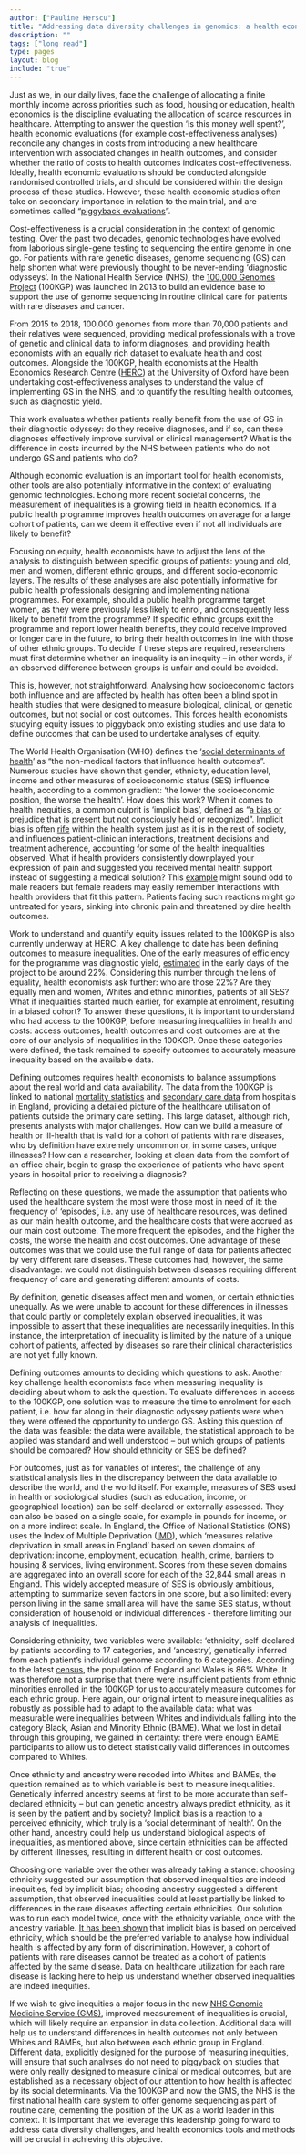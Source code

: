 ```yaml
---
author: ["Pauline Herscu"]
title: "Addressing data diversity challenges in genomics: a health economics perspective"
description: ""
tags: ["long read"]
type: pages
layout: blog
include: "true"
---
```


Just as we, in our daily lives, face the challenge of allocating a finite monthly income across priorities such as food, housing or education, health economics is the discipline evaluating the allocation of scarce resources in healthcare. Attempting to answer the question ‘Is this money well spent?’, health economic evaluations (for example cost-effectiveness analyses) reconcile any changes in costs from introducing a new healthcare intervention with associated changes in health outcomes, and consider whether the ratio of costs to health outcomes indicates cost-effectiveness. Ideally, health economic evaluations should be conducted alongside randomised controlled trials, and should be considered within the design process of these studies. However, these health economic studies often take on secondary importance in relation to the main trial, and are sometimes called “[piggyback evaluations](https://link.springer.com/referenceworkentry/10.1007%2F978-1-4020-5614-7_2642)”.

Cost-effectiveness is a crucial consideration in the context of genomic testing. Over the past two decades, genomic technologies have evolved from laborious single-gene testing to sequencing the entire genome in one go. For patients with rare genetic diseases, genome sequencing (GS) can help shorten what were previously thought to be never-ending ‘diagnostic odysseys’. In the National Health Service (NHS), the [100,000 Genomes Project](https://www.genomicsengland.co.uk/about-genomics-england/the-100000-genomes-project/) (100KGP) was launched in 2013 to build an evidence base to support the use of genome sequencing in routine clinical care for patients with rare diseases and cancer.

From 2015 to 2018, 100,000 genomes from more than 70,000 patients and their relatives were sequenced, providing medical professionals with a trove of genetic and clinical data to inform diagnoses, and providing health economists with an equally rich dataset to evaluate health and cost outcomes. Alongside the 100KGP, health economists at the Health Economics Research Centre ([HERC](https://www.herc.ox.ac.uk/)) at the University of Oxford have been undertaking cost-effectiveness analyses to understand the value of implementing GS in the NHS, and to quantify the resulting health outcomes, such as diagnostic yield.

This work evaluates whether patients really benefit from the use of GS in their diagnostic odyssey: do they receive diagnoses, and if so, can these diagnoses effectively improve survival or clinical management? What is the difference in costs incurred by the NHS between patients who do not undergo GS and patients who do?

Although economic evaluation is an important tool for health economists, other tools are also potentially informative in the context of evaluating genomic technologies. Echoing more recent societal concerns, the measurement of inequalities is a growing field in health economics. If a public health programme improves health outcomes on average for a large cohort of patients, can we deem it effective even if not all individuals are likely to benefit?

Focusing on equity, health economists have to adjust the lens of the analysis to distinguish between specific groups of patients: young and old, men and women, different ethnic groups, and different socio-economic layers. The results of these analyses are also potentially informative for public health professionals designing and implementing national programmes. For example, should a public health programme target women, as they were previously less likely to enrol, and consequently less likely to benefit from the programme? If specific ethnic groups exit the programme and report lower health benefits, they could receive improved or longer care in the future, to bring their health outcomes in line with those of other ethnic groups. To decide if these steps are required, researchers must first determine whether an inequality is an inequity – in other words, if an observed difference between groups is unfair and could be avoided.

This is, however, not straightforward. Analysing how socioeconomic factors both influence and are affected by health has often been a blind spot in health studies that were designed to measure biological, clinical, or genetic outcomes, but not social or cost outcomes. This forces health economists studying equity issues to piggyback onto existing studies and use data to define outcomes that can be used to undertake analyses of equity.

The World Health Organisation (WHO) defines the ‘[social determinants of health](https://www.who.int/health-topics/social-determinants-of-health#tab=tab_1)’ as “the non-medical factors that influence health outcomes”. Numerous studies have shown that gender, ethnicity, education level, income and other measures of socioeconomic status (SES) influence health, according to a common gradient: ‘the lower the socioeconomic position, the worse the health’. How does this work? When it comes to health inequities, a common culprit is ‘implicit bias’, defined as “[a bias or prejudice that is present but not consciously held or recognized](https://www.merriam-webster.com/dictionary/implicit%20bias)”. Implicit bias is often [rife](https://pubmed.ncbi.nlm.nih.gov/26469668/) within the health system just as it is in the rest of society, and influences patient-clinician interactions, treatment decisions and treatment adherence, accounting for some of the health inequalities observed. What if health providers consistently downplayed your expression of pain and suggested you received mental health support instead of suggesting a medical solution? This [example](https://pubmed.ncbi.nlm.nih.gov/33684539/) might sound odd to male readers but female readers may easily remember interactions with health providers that fit this pattern. Patients facing such reactions might go untreated for years, sinking into chronic pain and threatened by dire health outcomes.

Work to understand and quantify equity issues related to the 100KGP is also currently underway at HERC. A key challenge to date has been defining outcomes to measure inequalities. One of the early measures of efficiency for the programme was diagnostic yield, [estimated](https://pubmed.ncbi.nlm.nih.gov/29691228/) in the early days of the project to be around 22%. Considering this number through the lens of equality, health economists ask further: who are those 22%? Are they equally men and women, Whites and ethnic minorities, patients of all SES? What if inequalities started much earlier, for example at enrolment, resulting in a biased cohort? To answer these questions, it is important to understand who had access to the 100KGP, before measuring inequalities in health and costs: access outcomes, health outcomes and cost outcomes are at the core of our analysis of inequalities in the 100KGP. Once these categories were defined, the task remained to specify outcomes to accurately measure inequality based on the available data.

Defining outcomes requires health economists to balance assumptions about the real world and data availability. The data from the 100KGP is linked to national [mortality statistics](https://www.ons.gov.uk/peoplepopulationandcommunity/birthsdeathsandmarriages/deaths) and [secondary care data](https://digital.nhs.uk/data-and-information/data-tools-and-services/data-services/hospital-episode-statistics) from hospitals in England, providing a detailed picture of the healthcare utilisation of patients outside the primary care setting. This large dataset, although rich, presents analysts with major challenges. How can we build a measure of health or ill-health that is valid for a cohort of patients with rare diseases, who by definition have extremely uncommon or, in some cases, unique illnesses? How can a researcher, looking at clean data from the comfort of an office chair, begin to grasp the experience of patients who have spent years in hospital prior to receiving a diagnosis?

Reflecting on these questions, we made the assumption that patients who used the healthcare system the most were those most in need of it: the frequency of ‘episodes’, i.e. any use of healthcare resources, was defined as our main health outcome, and the healthcare costs that were accrued as our main cost outcome. The more frequent the episodes, and the higher the costs, the worse the health and cost outcomes. One advantage of these outcomes was that we could use the full range of data for patients affected by very different rare diseases. These outcomes had, however, the same disadvantage: we could not distinguish between diseases requiring different frequency of care and generating different amounts of costs.

By definition, genetic diseases affect men and women, or certain ethnicities unequally. As we were unable to account for these differences in illnesses that could partly or completely explain observed inequalities, it was impossible to assert that these inequalities are necessarily inequities. In this instance, the interpretation of inequality is limited by the nature of a unique cohort of patients, affected by diseases so rare their clinical characteristics are not yet fully known.

Defining outcomes amounts to deciding which questions to ask. Another key challenge health economists face when measuring inequality is deciding about whom to ask the question. To evaluate differences in access to the 100KGP, one solution was to measure the time to enrolment for each patient, i.e. how far along in their diagnostic odyssey patients were when they were offered the opportunity to undergo GS. Asking this question of the data was feasible: the data were available, the statistical approach to be applied was standard and well understood – but which groups of patients should be compared? How should ethnicity or SES be defined?

For outcomes, just as for variables of interest, the challenge of any statistical analysis lies in the discrepancy between the data available to describe the world, and the world itself. For example, measures of SES used in health or sociological studies (such as education, income, or geographical location) can be self-declared or externally assessed. They can also be based on a single scale, for example in pounds for income, or on a more indirect scale. In England, the Office of National Statistics (ONS) uses the Index of Multiple Deprivation ([IMD](https://www.gov.uk/government/statistics/english-indices-of-deprivation-2019)), which ‘measures relative deprivation in small areas in England’ based on seven domains of deprivation: income, employment, education, health, crime, barriers to housing & services, living environment. Scores from these seven domains are aggregated into an overall score for each of the 32,844 small areas in England. This widely accepted measure of SES is obviously ambitious, attempting to summarize seven factors in one score, but also limited: every person living in the same small area will have the same SES status, without consideration of household or individual differences - therefore limiting our analysis of inequalities.

Considering ethnicity, two variables were available: ‘ethnicity’, self-declared by patients according to 17 categories, and ‘ancestry’, genetically inferred from each patient’s individual genome according to 6 categories. According to the latest [census](https://www.ethnicity-facts-figures.service.gov.uk/uk-population-by-ethnicity/national-and-regional-populations/population-of-england-and-wales/latest), the population of England and Wales is 86% White. It was therefore not a surprise that there were insufficient patients from ethnic minorities enrolled in the 100KGP for us to accurately measure outcomes for each ethnic group. Here again, our original intent to measure inequalities as robustly as possible had to adapt to the available data: what was measurable were inequalities between Whites and individuals falling into the category Black, Asian and Minority Ethnic (BAME). What we lost in detail through this grouping, we gained in certainty: there were enough BAME participants to allow us to detect statistically valid differences in outcomes compared to Whites.

Once ethnicity and ancestry were recoded into Whites and BAMEs, the question remained as to which variable is best to measure inequalities. Genetically inferred ancestry seems at first to be more accurate than self-declared ethnicity – but can genetic ancestry always predict ethnicity, as it is seen by the patient and by society? Implicit bias is a reaction to a perceived ethnicity, which truly is a ‘social determinant of health’. On the other hand, ancestry could help us understand biological aspects of inequalities, as mentioned above, since certain ethnicities can be affected by different illnesses, resulting in different health or cost outcomes.

Choosing one variable over the other was already taking a stance: choosing ethnicity suggested our assumption that observed inequalities are indeed inequities, fed by implicit bias; choosing ancestry suggested a different assumption, that observed inequalities could at least partially be linked to differences in the rare diseases affecting certain ethnicities. Our solution was to run each model twice, once with the ethnicity variable, once with the ancestry variable. [It has been shown](https://pubmed.ncbi.nlm.nih.gov/32932427/) that implicit bias is based on perceived ethnicity, which should be the preferred variable to analyse how individual health is affected by any form of discrimination. However, a cohort of patients with rare diseases cannot be treated as a cohort of patients affected by the same disease. Data on healthcare utilization for each rare disease is lacking here to help us understand whether observed inequalities are indeed inequities.

If we wish to give inequities a major focus in the new [NHS Genomic Medicine Service (GMS)](https://www.england.nhs.uk/genomics/nhs-genomic-med-service/), improved measurement of inequalities is crucial, which will likely require an expansion in data collection. Additional data will help us to understand differences in health outcomes not only between Whites and BAMEs, but also between each ethnic group in England. Different data, explicitly designed for the purpose of measuring inequities, will ensure that such analyses do not need to piggyback on studies that were only really designed to measure clinical or medical outcomes, but are established as a necessary object of our attention to how health is affected by its social determinants. Via the 100KGP and now the GMS, the NHS is the first national health care system to offer genome sequencing as part of routine care, cementing the position of the UK as a world leader in this context. It is important that we leverage this leadership going forward to address data diversity challenges, and health economics tools and methods will be crucial in achieving this objective.